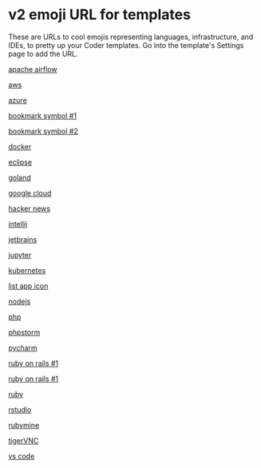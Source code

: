 # v2 emoji URL for templates

These are URLs to cool emojis representing languages, infrastructure, and IDEs, to pretty up your Coder templates. Go into the template's Settings page to add the URL.

[apache airflow](https://cwiki.apache.org/confluence/download/attachments/145723561/airflow_transparent.png?api=v2)

[aws](https://www.nginx.com/wp-content/uploads/2017/11/aws-logo-white.svg
)

[azure](https://upload.wikimedia.org/wikipedia/commons/thumb/f/fa/Microsoft_Azure.svg/1200px-Microsoft_Azure.svg.png)

[bookmark symbol #1](https://img1.pnghut.com/19/16/1/aDfGgPNdbj/white-symbol-sign-black-logo.jpg)

[bookmark symbol #2](https://www.pngfind.com/pngs/m/20-200857_bookmark-icon-png-download-pdf-bookmark-icon-transparent.png)

[docker](https://www.docker.com/wp-content/uploads/2022/03/vertical-logo-monochromatic.png)

[eclipse](https://cdn.freebiesupply.com/logos/large/2x/eclipse-11-logo-png-transparent.png)

[goland](https://resources.jetbrains.com/storage/products/company/brand/logos/GoLand_icon.svg)

[google cloud](https://play-lh.googleusercontent.com/RyoQTmHnxsxPYabsETmWVXHtLorVh_yOO48hsdv2VmI-Uki4qt5c5vV1cicJODV56A4)

[hacker news](https://cdn.iconscout.com/icon/free/png-256/hacker-news-3521477-2944921.png)

[intellij](https://resources.jetbrains.com/storage/products/company/brand/logos/IntelliJ_IDEA_icon.svg)

[jetbrains](https://www.jetbrains.com/company/brand/#logos-and-icons)

[jupyter](https://upload.wikimedia.org/wikipedia/commons/thumb/3/38/Jupyter_logo.svg/1200px-Jupyter_logo.svg.png)

[kubernetes](https://upload.wikimedia.org/wikipedia/commons/thumb/3/39/Kubernetes_logo_without_workmark.svg/1200px-Kubernetes_logo_without_workmark.svg.png)

[list app icon](https://cdn-icons-png.flaticon.com/512/1217/1217026.png)

[nodejs](https://cdn.freebiesupply.com/logos/large/2x/nodejs-icon-logo-png-transparent.png)

[php](https://upload.wikimedia.org/wikipedia/commons/thumb/3/31/Webysther_20160423_-_Elephpant.svg/2560px-Webysther_20160423_-_Elephpant.svg.png)

[phpstorm](https://resources.jetbrains.com/storage/products/company/brand/logos/PhpStorm_icon.svg)

[pycharm](https://miro.medium.com/max/1200/1*6Dhu1H4t028lOGbaZuyRCw.png)

[ruby on rails #1](https://upload.wikimedia.org/wikipedia/commons/thumb/c/c3/Ruby_on_Rails_logo.svg/1200px-Ruby_on_Rails_logo.svg.png)

[ruby on rails #1](https://cdn.freebiesupply.com/logos/large/2x/rails-logo-svg-vector.svg)

[ruby](https://upload.wikimedia.org/wikipedia/commons/thumb/7/73/Ruby_logo.svg/1024px-Ruby_logo.svg.png)

[rstudio](https://banner2.cleanpng.com/20180910/gtz/kisspng-computer-software-data-analysis-programming-langua-5b96a56939ffc5.3039322915365994012376.jpg)

[rubymine](https://resources.jetbrains.com/storage/products/company/brand/logos/RubyMine_icon.png)

[tigerVNC](https://upload.wikimedia.org/wikipedia/commons/thumb/a/a9/TigerVNC_logo.svg/768px-TigerVNC_logo.svg.png)

[vs code](https://upload.wikimedia.org/wikipedia/commons/thumb/9/9a/Visual_Studio_Code_1.35_icon.svg/2048px-Visual_Studio_Code_1.35_icon.svg.png)






